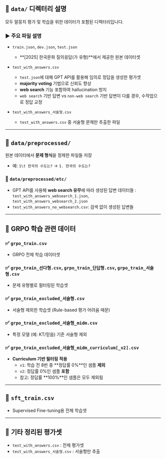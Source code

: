 ## 📁 `data/` 디렉터리 설명

모두 말뭉치 평가 및 학습을 위한 데이터가 포함된 디렉터리입니다.

### ▶️ 주요 파일 설명

- `train.json`, `dev.json`, `test.json`
  - **[2025] 한국문화 질의응답(가 유형)**에서 제공한 원본 데이터셋

- `test_with_answers.csv`
  - `test.json`에 대해 GPT API를 활용해 임의로 정답을 생성한 평가셋
  - **majority voting** 기법으로 신뢰도 향상
  - **web search** 기능 포함하여 hallucination 방지
  - `web search` 기반 답변 vs `non-web search` 기반 답변이 다를 경우, 수작업으로 정답 교정

- `test_with_answers_서술형.csv`
  - `test_with_answers.csv` 중 서술형 문제만 추출한 파일

---

## 📂 `data/preprocessed/`

원본 데이터에서 **문제 형식**을 정제한 파일들 저장
- 예: `1\t 한국의 수도는?` → `1. 한국의 수도는?`

### 📂 `data/preprocessed/etc/`

- GPT API를 사용해 **web search 유무**에 따라 생성된 답변 데이터들 : `test_with_answers_websearch_1.json`, `test_with_answers_websearch_2.json`
- `test_with_answers_no_websearch.csv`: 검색 없이 생성된 답변들

---

## 🧪 GRPO 학습 관련 데이터

### ✅ `grpo_train.csv`
- GRPO 전체 학습 데이터셋

### ✅ `grpo_train_선다형.csv`, `grpo_train_단답형.csv`, `grpo_train_서술형.csv`
- 문제 유형별로 필터링된 학습셋

### ✅ `grpo_train_excluded_서술형.csv`
- 서술형 제외한 학습셋 (Rule-based 평가 어려움 때문)

### ✅ `grpo_train_excluded_서술형_midm.csv`
- 특정 모델 (예: KT/믿음) 기준 서술형 제외

### ✅ `grpo_train_excluded_서술형_midm_curriculum[_v2].csv`
- **Curriculum 기반 필터링 적용**
  - `v1`: 학습 전 8번 중 **정답률 0%**인 샘플 **제외**
  - `v2`: 정답률 0%인 샘플 **포함**
  - 참고: 정답률 **100%**인 샘플은 모두 제외됨

---

## 🎯 `sft_train.csv`
- Supervised Fine-tuning용 전체 학습셋

---

## 📄 기타 정리된 평가셋

- `test_with_answers.csv` : 전체 평가셋
- `test_with_answers_서술형.csv` : 서술형만 추출
